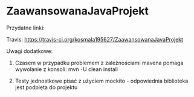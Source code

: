 # ZaawansowanaJavaProjekt

Przydatne linki:

Travis:
https://travis-ci.org/kosmala195627/ZaawansowanaJavaProjekt


Uwagi dodatkowe:
1. Czasem w przypadku problemem z zależnościami mavena pomaga wywołanie z konsoli: 
mvn -U clean install

2. Testy jednostkowe pisać z użyciem mockito - odpowiednia biblioteka jest podpięta do projektu

